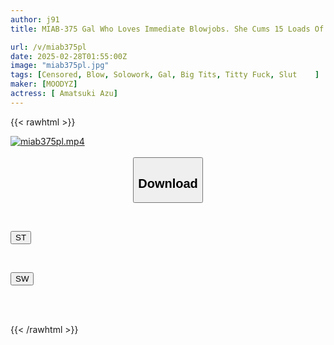 ```yaml
---
author: j91
title: MIAB-375 Gal Who Loves Immediate Blowjobs. She Cums 15 Loads Of Semen At The Man's House She's Dropped Off At. Even Though She Has No Ability To Live On Her Own, She's Good At Sucking. Azu Amatsuki

url: /v/miab375pl
date: 2025-02-28T01:55:00Z
image: "miab375pl.jpg"
tags: [Censored, Blow, Solowork, Gal, Big Tits, Titty Fuck, Slut	]
maker: [MOODYZ]
actress: [ Amatsuki Azu]
---
```



{{< rawhtml >}}

<div class="video" data-videoid="zbe6jrmD1miYZwz">
    <a href="javascript:;">
        <img src="/v/miab375pl/miab375pl.jpg" width="WIDTH" height="HEIGHT" alt="miab375pl.mp4" loading="lazy">
    </a>
</div>

<script type="text/javascript" src="https://j91.asia/asset/on-demand-st.js"></script>

<br>
  <link rel="stylesheet" href="https://j91.asia/asset/bs5.css">
  
  <center>
  <button class="btn btn-primary" type="button" data-bs-toggle="collapse" data-bs-target=".multi-collapse" aria-expanded="false" aria-controls="multiCollapseExample1 multiCollapseExample2"><h2>Download</h2></button></center>
</p>
<div class="row">
  <div class="col">
    <div class="collapse multi-collapse" id="multiCollapseExample1">
      <div class="card card-body">
	      	      <br>
<div class="buttons">  
<p><a href="/v/miab375pl/st.html" target="_blank"><button class="btn-hover color-3"><i class="fa fa-download"></i> ST</button></a></p></div>
    </div>
  </div>
</div>
  <div class="col">
    <div class="collapse multi-collapse" id="multiCollapseExample2">
      <div class="card card-body">
	      <br>
<div class="buttons">
<p><a href="/v/miab375pl/sw.html" target="_blank"><button class="btn-hover color-2"><i class="fa fa-download"></i> SW</button></a></p></div>
<br><br>
      </div>
    </div>
  </div>
</div>

{{< /rawhtml >}}